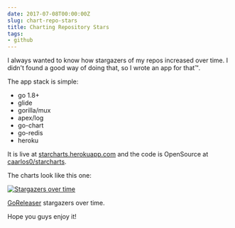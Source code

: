 ```yaml
---
date: 2017-07-08T00:00:00Z
slug: chart-repo-stars
title: Charting Repository Stars
tags:
- github
---
```


I always wanted to know how stargazers of my repos increased over time.
I didn't found a good way of doing that, so I wrote an app for that™.

The app stack is simple:

- go 1.8+
- glide
- gorilla/mux
- apex/log
- go-chart
- go-redis
- heroku

It is live at [starcharts.herokuapp.com](https://starcharts.herokuapp.com) and
the code is OpenSource at
[caarlos0/starcharts](https://github.com/caarlos0/starcharts).

The charts look like this one:

[![Stargazers over time](https://starcharts.herokuapp.com/goreleaser/goreleaser.svg)](https://starcharts.herokuapp.com/goreleaser/goreleaser)

[GoReleaser](https://github.com/goreleaser) stargazers over time.

Hope you guys enjoy it!

